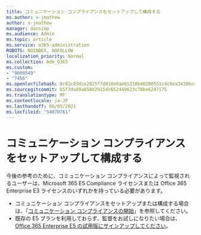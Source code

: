 ```yaml
---
title: コミュニケーション コンプライアンスをセットアップして構成する
ms.author: v-jmathew
author: v-jmathew
manager: dansimp
ms.audience: Admin
ms.topic: article
ms.service: o365-administration
ROBOTS: NOINDEX, NOFOLLOW
localization_priority: Normal
ms.collection: Adm_O365
ms.custom:
- "9000549"
- "7456"
ms.openlocfilehash: 8c82c89dce2025f7d818e0ae65310b40200551c4c6ea34306c4104dc8557efcf
ms.sourcegitcommit: b5f7da89a650d2915dc652449623c78be6247175
ms.translationtype: MT
ms.contentlocale: ja-JP
ms.lasthandoff: 08/05/2021
ms.locfileid: "54070761"
---
```

# <a name="set-up-and-configure-communication-compliance"></a>コミュニケーション コンプライアンスをセットアップして構成する

今後の参考のために、コミュニケーション コンプライアンスによって監視されるユーザーは、Microsoft 365 E5 Compliance ライセンスまたは Office 365 Enterprise E3 ライセンスのいずれかを持っている必要があります。

* コミュニケーション コンプライアンスをセットアップまたは構成する場合は、「[コミュニケーション コンプライアンスの開始](https://go.microsoft.com/fwlink/?linkid=2111549)」を参照してください。
* 既存の E5 プランを利用しておらず、監督をお試しになりたい場合は、[Office 365 Enterprise E5 の試用版にサインアップしてください](https://go.microsoft.com/fwlink/p/?LinkID=698279)。
